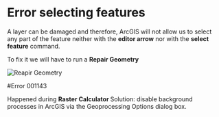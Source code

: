 # Error selecting features

A layer can be damaged and therefore, ArcGIS will not allow us to select any part of the feature neither with the <b>editor arrow</b> nor with the <b>select feature</b> command.

To fix it we will have to run a <b>Repair Geometry</b>

![Reapir Geometry](https://raw.githubusercontent.com/biometry/ArcGis/master/Images/Error/Repair%20Geometry.PNG)


#Error 001143

Happened during <b> Raster Calculator </b>
Solution: disable background processes in ArcGIS via the Geoprocessing Options dialog box.
